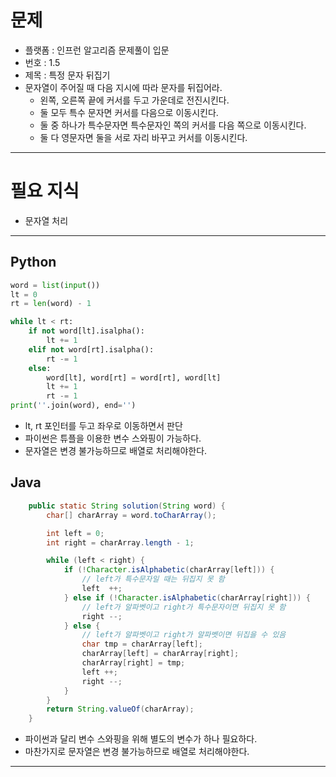 # 문제
- 플랫폼 : 인프런 알고리즘 문제풀이 입문
- 번호 : 1.5
- 제목 : 특정 문자 뒤집기
- 문자열이 주어질 때 다음 지시에 따라 문자를 뒤집어라.
  - 왼쪽, 오른쪽 끝에 커서를 두고 가운데로 전진시킨다.
  - 둘 모두 특수 문자면 커서를 다음으로 이동시킨다.
  - 둘 중 하나가 특수문자면 특수문자인 쪽의 커서를 다음 쪽으로 이동시킨다.
  - 둘 다 영문자면 둘을 서로 자리 바꾸고 커서를 이동시킨다.

---

# 필요 지식
- 문자열 처리

---

## Python
```python
word = list(input())
lt = 0
rt = len(word) - 1

while lt < rt:
    if not word[lt].isalpha():
        lt += 1
    elif not word[rt].isalpha():
        rt -= 1
    else:
        word[lt], word[rt] = word[rt], word[lt]
        lt += 1
        rt -= 1
print(''.join(word), end='')
```
- lt, rt 포인터를 두고 좌우로 이동하면서 판단
- 파이썬은 튜플을 이용한 변수 스와핑이 가능하다.
- 문자열은 변경 불가능하므로 배열로 처리해야한다.


## Java
```java
    public static String solution(String word) {
        char[] charArray = word.toCharArray();

        int left = 0;
        int right = charArray.length - 1;

        while (left < right) {
            if (!Character.isAlphabetic(charArray[left])) {
                // left가 특수문자일 때는 뒤집지 못 함
                left  ++;
            } else if (!Character.isAlphabetic(charArray[right])) {
                // left가 알파벳이고 right가 특수문자이면 뒤집지 못 함
                right --;
            } else {
                // left가 알파벳이고 right가 알파벳이면 뒤집을 수 있음
                char tmp = charArray[left];
                charArray[left] = charArray[right];
                charArray[right] = tmp;
                left ++;
                right --;
            }
        }
        return String.valueOf(charArray);
    }
```
- 파이썬과 달리 변수 스와핑을 위해 별도의 변수가 하나 필요하다.
- 마찬가지로 문자열은 변경 불가능하므로 배열로 처리해야한다.

---

